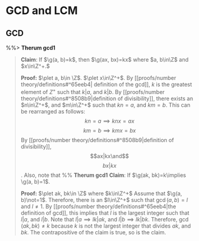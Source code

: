 # GCD and LCM
## GCD
%%> **Therum gcd1**
> 
> **Claim**: If $\g(a, b)=k$, then $\g(ax, bx)=kx$ where $a, b\in\Z$ and $x\in\Z^+.$
> 
> **Proof:**
> $\plet a, b\in \Z$.
> $\plet x\in\Z^+$.
> By [[proofs/number theory/definitions#^65eeb4| definition of the gcd]], $k$ is the greatest element of $Z^+$ such that $k|a$, and $k|b$. By [[proofs/number theory/definitions#^8508b9|definition of divisibility]], there exists an $n\in\Z^+$, and $m\in\Z^+$ such that $kn=a$, and $km=b$. This can be rearranged as follows:
> $$kn=a\implies knx=ax$$
> $$km=b\implies kmx=bx$$
> By [[proofs/number theory/definitions#^8508b9|definition of divisibility]], $$ax|kx\and$$ $$bx|kx$$.
> Also, note that %%
> **Therum gcd1**
> **Claim**: If $\g(ak, bk)=k\implies \g(a, b)=1$.
> 
> **Proof:**
> $\plet ak, bk\in \Z$ where $k\in\Z^+$
> Assume that $\g(a, b)\not=1$. Therefore, there is an $l\in\Z^+$ such that $\gcd(a, b)=l$ and $l\not=1$. By [[proofs/number theory/definitions#^65eeb4|the definition of gcd]], this implies that $l$ is the largest integer such that $l|a$, and $l|b$.  Note that $l|a \implies lk|ak$, and $l|b\implies lk|bk$. Therefore, $\gcd(ak, bk)\not=k$ because $k$ is not the largest integer that divides $ak$, and $bk$. The contrapositive of the claim is true, so is the claim.